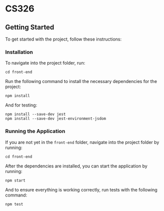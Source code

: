 # CS326

## Getting Started

To get started with the project, follow these instructions:

### Installation

To navigate into the project folder, run:

```
cd front-end
```

Run the following command to install the necessary dependencies for the project:

```
npm install
```

And for testing:

```
npm install --save-dev jest
npm install --save-dev jest-environment-jsdom
```

### Running the Application

If you are not yet in the `front-end` folder, navigate into the project folder by running:

```
cd front-end
```

After the dependencies are installed, you can start the application by running:

```
npm start
```

And to ensure everything is working correctly, run tests with the following command:

```
npm test
```